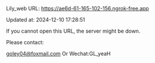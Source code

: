 Lily_web URL: https://ae6d-61-165-102-156.ngrok-free.app

Updated at: 2024-12-10 17:28:51

If you cannot open this URL, the server might be down.

Please contact: 

goley04@foxmail.com Or Wechat:GL_yeaH